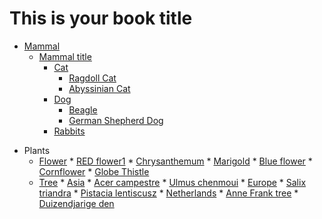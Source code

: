 # This is your book title* [Mammal](/Mammal.md)   * [Mammal title](/Mammal.md#mammal-title)      * [Cat](/Mammal.md#cat)         * [Ragdoll Cat](/Mammal.md#ragdoll-cat)         * [Abyssinian Cat](/Mammal.md#abyssinian-cat)      * [Dog](/Mammal.md#dog)         * [Beagle](/Mammal.md#beagle)         * [German Shepherd Dog](/Mammal.md#german-shepherd-dog)      * [Rabbits](/Mammal.md#rabbits)- Plants   * [Flower](/Plants/Flower.md)         * [RED flower1](/Plants/Flower.md#red-flower1)            * [Chrysanthemum](/Plants/Flower.md#chrysanthemum)            * [Marigold](/Plants/Flower.md#marigold)         * [Blue flower](/Plants/Flower.md#blue-flower)            * [Cornflower](/Plants/Flower.md#cornflower)            * [Globe Thistle](/Plants/Flower.md#globe-thistle)   * [Tree](/Plants/Tree.md)         * [Asia](/Plants/Tree.md#asia)            * [Acer campestre](/Plants/Tree.md#acer-campestre)            * [Ulmus chenmoui](/Plants/Tree.md#ulmus-chenmoui)         * [Europe](/Plants/Tree.md#europe)            * [Salix triandra](/Plants/Tree.md#salix-triandra)            * [Pistacia lentiscusz](/Plants/Tree.md#pistacia-lentiscusz)            * [Netherlands](/Plants/Tree.md#netherlands)               * [Anne Frank tree](/Plants/Tree.md#anne-frank-tree)               * [Duizendjarige den](/Plants/Tree.md#duizendjarige-den)